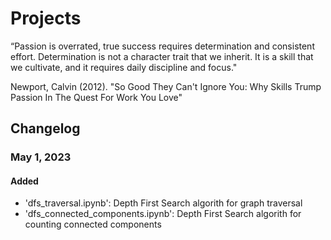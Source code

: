 # Projects
“Passion is overrated, true success requires  determination and consistent effort.  Determination is not a character trait that we  inherit. It is a skill that we cultivate, and it  requires daily discipline and focus."

Newport, Calvin (2012). "So Good They Can't Ignore You: Why Skills Trump Passion In The Quest For Work You Love"



## Changelog

### May 1, 2023

#### Added
- 'dfs_traversal.ipynb': Depth First Search algorith for graph traversal
- 'dfs_connected_components.ipynb': Depth First Search algorith for counting connected components
